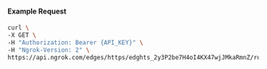 <!-- Code generated for API Clients. DO NOT EDIT. -->

#### Example Request

```bash
curl \
-X GET \
-H "Authorization: Bearer {API_KEY}" \
-H "Ngrok-Version: 2" \
https://api.ngrok.com/edges/https/edghts_2y3P2be7H4oI4KX47wjJMkaRmnZ/routes/edghtsrt_2y3P2eMJopeYUCQHQ8aSaCxF0Ps/ip_restriction
```
